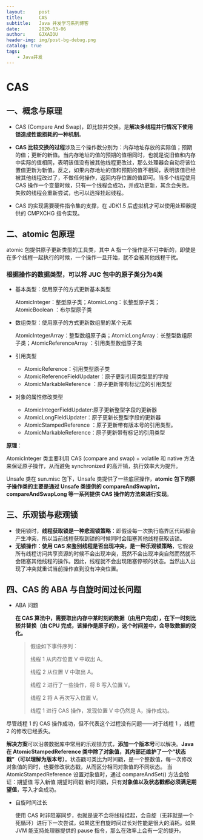 ```yaml
---
layout:     post
title:      CAS 
subtitle:   Java 并发学习系列博客
date:       2020-03-06
author:     GJXAIOU 
header-img: img/post-bg-debug.png
catalog: true
tags:
    - Java并发
---
```




# CAS

## 一、概念与原理

- CAS (Compare And Swap)，即比较并交换。是**解决多线程并行情况下使用锁造成性能损耗的一种机制**。

- **CAS 比较交换的过程**涉及三个操作数分别为：内存地址存放的实际值；预期的值；更新的新值。当内存地址的值的预期的值相同时，也就是说旧值和内存中实际的值相同，表明该值没有被其他线程更改过，那么处理器会自动将该位置值更新为新值。反之，如果内存地址的值和预期的值不相同，表明该值已经被其他线程改过了，不做任何操作，返回内存位置的值即可。当多个线程使用 CAS 操作一个变量时候，只有一个线程会成功，并成功更新，其余会失败。失败的线程会重新尝试，也可以选择挂起线程。

- CAS 的实现需要硬件指令集的支撑，在 JDK1.5 后虚拟机才可以使用处理器提供的 CMPXCHG 指令实现。

    

## 二、atomic 包原理

atomic 包提供原子更新类型的工具类，其中 A 指一个操作是不可中断的，即使是在多个线程一起执行的时候，一个操作一旦开始，就不会被其他线程干扰。

### 根据操作的数据类型，可以将 JUC 包中的原子类分为4类

- 基本类型：使用原子的方式更新基本类型

    AtomicInteger：整型原子类；AtomicLong：长整型原子类；AtomicBoolean ：布尔型原子类

- 数组类型：使用原子的方式更新数组里的某个元素

    AtomicIntegerArray：整型数组原子类；AtomicLongArray：长整型数组原子类；AtomicReferenceArray ：引用类型数组原子类

- 引用类型

    - AtomicReference：引用类型原子类
    - AtomicReferenceFieldUpdater：原子更新引用类型里的字段
    - AtomicMarkableReference ：原子更新带有标记位的引用类型

- 对象的属性修改类型

    - AtomicIntegerFieldUpdater:原子更新整型字段的更新器
    - AtomicLongFieldUpdater：原子更新长整型字段的更新器
    - AtomicStampedReference ：原子更新带有版本号的引用类型。
    - AtomicMarkableReference：原子更新带有标记的引用类型

**原理**：

AtomicInteger 类主要利用 CAS (compare and swap) + volatile 和 native 方法来保证原子操作，从而避免 synchronized 的高开销，执行效率大为提升。

Unsafe 类在 sun.misc 包下，Unsafe 类提供了一些底层操作，**atomic 包下的原子操作类的主要是通过 Unsafe 类提供的 compareAndSwapInt，compareAndSwapLong 等一系列提供 CAS 操作的方法来进行实现**。

## 三、乐观锁与悲观锁

- 使用锁时，**线程获取锁是一种悲观锁策略**：即假设每一次执行临界区代码都会产生冲突，所以当前线程获取到锁的时候同时会阻塞其他线程获取该锁。
- **无锁操作：使用 CAS 来鉴别线程是否出现冲突，是一种乐观锁策略**，它假设所有线程访问共享资源的时候不会出现冲突，既然不会出现冲突自然而然就不会阻塞其他线程的操作。因此，线程就不会出现阻塞停顿的状态。当然出入出现了冲突就重试当前操作直到没有冲突位置。

## 四、CAS 的 ABA 与自旋时间过长问题

- ABA 问题

    **在 CAS 算法中，需要取出内存中某时刻的数据（由用户完成），在下一时刻比较并替换（由 CPU 完成，该操作是原子的），这个时间差中，会导致数据的变化。**

    > 假设如下事件序列：
    >
    > 线程 1 从内存位置 V 中取出 A。
    >
    > 线程 2 从位置 V 中取出 A。
    >
    > 线程 2 进行了一些操作，将 B 写入位置 V。
    >
    > 线程 2 将 A 再次写入位置 V。
    >
    > 线程 1 进行 CAS 操作，发现位置 V 中仍然是 A，操作成功。

尽管线程 1 的 CAS 操作成功，但不代表这个过程没有问题——对于线程 1 ，线程 2 的修改已经丢失。    

**解决方案**可以沿袭数据库中常用的乐观锁方式，**添加一个版本号**可以解决。**Java 在 AtomicStampedReference 类中除了对象值，其内部还维护了一个“状态戳”（可以理解为版本号）**。状态戳可类比为时间戳，是一个整数值，每一次修改对象值的同时，也要修改状态戳，从而区分相同对象值的不同状态。
当 AtomicStampedReference 设置对象值时，通过 compareAndSet() 方法会验证：期望值 写入新值 期望时间戳 新时间戳，只有**对象值以及状态戳都必须满足期望值**，写入才会成功。

- 自旋时间过长

    使用 CAS 时非阻塞同步，也就是说不会将线程挂起，会自旋（无非就是一个死循环）进行下一次尝试，如果这里自旋时间过长对性能是很大的消耗。如果 JVM 能支持处理器提供的 pause 指令，那么在效率上会有一定的提升。

